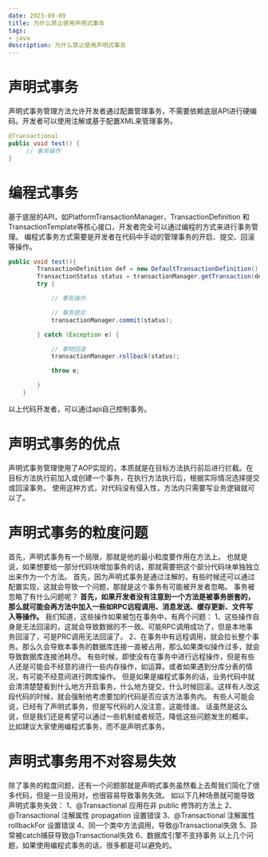 ```yaml
---
date: 2023-09-09
title: 为什么禁止使用声明式事务
tags:
- java
description: 为什么禁止使用声明式事务
---
```

<meta name="referrer" content="no-referrer" />

# 声明式事务
声明式事务管理方法允许开发者通过配置管理事务，不需要依赖底层API进行硬编码。开发者可以使用注解或基于配置XML来管理事务。
```java
@Transactional
public void test() {
     // 事务操作  
}
```
# 编程式事务
基于底层的API，如PlatformTransactionManager、TransactionDefinition 和 TransactionTemplate等核心接口，开发者完全可以通过编程的方式来进行事务管理。
编程式事务方式需要是开发者在代码中手动的管理事务的开启、提交、回滚等操作。
```java
public void test(){
        TransactionDefinition def = new DefaultTransactionDefinition();
        TransactionStatus status = transactionManager.getTransaction(def);
        try {

            // 事务操作

            // 事务提交
            transactionManager.commit(status);

        } catch (Exception e) {

            // 事物回滚
            transactionManager.rollback(status);

            throw e;

        }
    }
```
以上代码开发者，可以通过api自己控制事务。
# 声明式事务的优点
声明式事务管理使用了AOP实现的，本质就是在目标方法执行前后进行拦截。在目标方法执行前加入或创建一个事务，在执行方法执行后，根据实际情况选择提交或回滚事务。
使用这种方式，对代码没有侵入性，方法内只需要写业务逻辑就可以了。

# 声明式事务的粒度问题
首先，声明式事务有一个局限，那就是他的最小粒度要作用在方法上。
也就是说，如果想要给一部分代码块增加事务的话，那就需要把这个部分代码块单独独立出来作为一个方法。
首先，因为声明式事务是通过注解的，有些时候还可以通过配置实现，这就会导致一个问题，那就是这个事务有可能被开发者忽略。
事务被忽略了有什么问题呢？
**首先，如果开发者没有注意到一个方法是被事务嵌套的，那么就可能会再方法中加入一些如RPC远程调用、消息发送、缓存更新、文件写入等操作。**
我们知道，这些操作如果被包在事务中，有两个问题：
1、这些操作自身是无法回滚的，这就会导致数据的不一致。可能RPC调用成功了，但是本地事务回滚了，可是PRC调用无法回滚了。
2、在事务中有远程调用，就会拉长整个事务。那么久会导致本事务的数据库连接一直被占用，那么如果类似操作过多，就会导致数据库连接池耗尽。
有些时候，即使没有在事务中进行远程操作，但是有些人还是可能会不经意的进行一些内存操作，如运算。或者如果遇到分库分表的情况，有可能不经意间进行跨库操作。
但是如果是编程式事务的话，业务代码中就会清清楚楚看到什么地方开启事务，什么地方提交，什么时候回滚。这样有人改这段代码的时候，就会强制他考虑要加的代码是否应该方法事务内。
有些人可能会说，已经有了声明式事务，但是写代码的人没注意，这能怪谁。
话虽然是这么说，但是我们还是希望可以通过一些机制或者规范，降低这些问题发生的概率。
比如建议大家使用编程式事务，而不是声明式事务。
# 声明式事务用不对容易失效
除了事务的粒度问题，还有一个问题那就是声明式事务虽然看上去帮我们简化了很多代码，但是一旦没用对，也很容易导致事务失效。
如以下几种场景就可能导致声明式事务失效：
1、@Transactional 应用在非 public 修饰的方法上
2、@Transactional 注解属性 propagation 设置错误
3、@Transactional 注解属性 rollbackFor 设置错误
4、同一个类中方法调用，导致@Transactional失效
5、异常被catch捕获导致@Transactional失效
6、数据库引擎不支持事务
以上几个问题，如果使用编程式事务的话，很多都是可以避免的。














